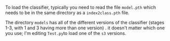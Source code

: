 To load the classifier, typically you need to read the file `model.pth`
which needs to be in the same directory as a `index2class.pth` file.

The directory `models` has all of the different versions of the
classifier (stages 1-3, with 1 and 3 having more than one version) . it doesn't matter which one you use; I'm editing `Test.py`to
load one of the `s3` versions.
